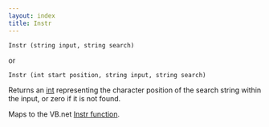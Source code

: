 ```yaml
---
layout: index
title: Instr
---
```


    Instr (string input, string search)

or

    Instr (int start position, string input, string search)

Returns an [int](../../types/int.html) representing the character position of the search string within the input, or zero if it is not found.

Maps to the VB.net [Instr function](http://msdn.microsoft.com/en-us/library/8460tsh1(VS.80).aspx).
